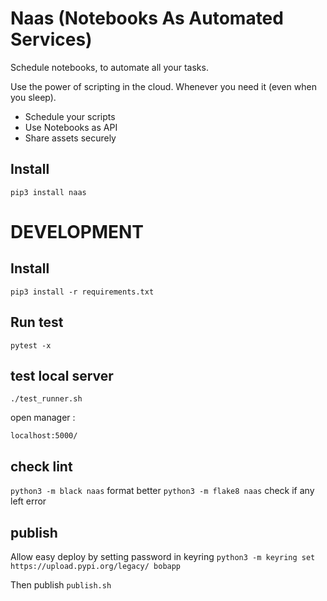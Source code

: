 # Naas (Notebooks As Automated Services)

Schedule notebooks, to automate all your tasks.

Use the power of scripting in the cloud.
Whenever you need it (even when you sleep).

* Schedule your scripts
* Use Notebooks as API
* Share assets securely

## Install

`pip3 install naas`


# DEVELOPMENT

## Install

`pip3 install -r requirements.txt`

## Run test 

`pytest -x`  

## test local server

`./test_runner.sh`

open manager :

`localhost:5000/`

## check lint

`python3 -m black naas` format better
`python3 -m flake8 naas` check if any left error

## publish

Allow easy deploy by setting password in keyring
`python3 -m keyring set https://upload.pypi.org/legacy/ bobapp`

Then publish
`publish.sh`

